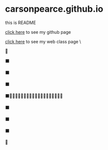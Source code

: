 # carsonpearce.github.io
this is README

[click here](http://carsonp.github.io) to see my github page 

[click here](http://carsonp.github.io/wpd/firstwebsite/index.html) to see my web class page \

:checkered_flag:

:black_large_square:

:black_large_square:

:black_large_square:

:black_large_square::red_car::dash::red_car::dash::dash::red_car::dash::dash::red_car::dash::red_car::dash::dash::dash::red_car::dash::red_car::dash::dash:

:black_large_square:

:black_large_square:

:black_large_square:

:checkered_flag:


